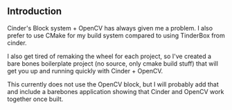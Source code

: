 Introduction
------------

Cinder's Block system + OpenCV has always given me a problem.  I also prefer to use
CMake for my build system compared to using TinderBox from cinder.

I also get tired of remaking the wheel for each project, so I've created a bare
bones boilerplate project (no source, only cmake build stuff) that will get you
up and running quickly with Cinder + OpenCV.

This currently does not use the OpenCV block, but I will probably add that and include
a barebones application showing that Cinder and OpenCV work together once built.
